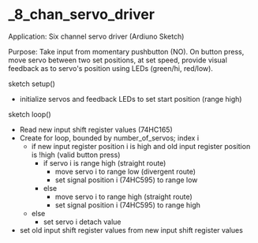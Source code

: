 # _8_chan_servo_driver

Application: Six channel servo driver (Ardiuno Sketch)

Purpose: Take input from momentary pushbutton (NO). On button press, move servo between two set positions, at set speed, provide visual feedback as to servo's position using LEDs (green/hi, red/low).  


sketch setup()
  - initialize servos and feedback LEDs to set start position (range high)


  
sketch loop()
  - Read new input shift register values (74HC165)
  - Create for loop, bounded by number_of_servos; index i
    - if new input register position i is high and old input register position is !high (valid button press)
      - if servo i is range high (straight route)
        - move servo i to range low (divergent route)
        - set signal position i (74HC595) to range low
      - else
        - move servo i to range high (straight route)
        - set signal position i (74HC595) to range high
    - else
      - set servo i detach value
  - set old input shift register values from new input shift register values 
